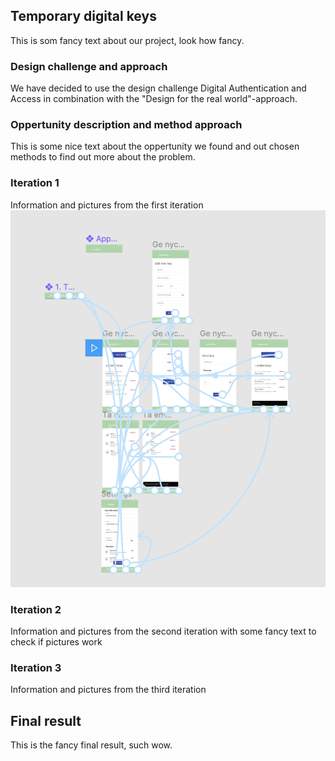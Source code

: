 ## Temporary digital keys

This is som fancy text about our project, look how fancy.

### Design challenge and approach

We have decided to use the design challenge Digital Authentication and Access in combination with the "Design for the real world"-approach.

### Oppertunity description and method approach

This is some nice text about the oppertunity we found and out chosen methods to find out more about the problem.

### Iteration 1
Information and pictures from the first iteration
![Image](https://github.com/Kitzing/TemporaryDigitalKeys/blob/master/testbild.png)

### Iteration 2
Information and pictures from the second iteration with some fancy text to check if pictures work

### Iteration 3
Information and pictures from the third iteration


## Final result

This is the fancy final result, such wow.

